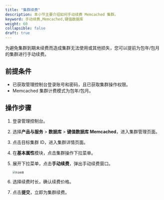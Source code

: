 ```yaml
---
title: "集群续费"
description: 本小节主要介绍如何手动续费 Memcached 集群。 
keyword: 手动续费,Memcached,键值数据库
weight: 60
collapsible: false
draft: true
---
```


为避免集群到期未续费而造成集群无法使用或其他损失，您可以提前为包年/包月的集群进行手动续费。

## 前提条件

- 已获取管理控制台登录账号和密码，且已获取集群操作权限。
- Memcached 集群计费模式为包年/包月。

## 操作步骤

1. 登录管理控制台。
2. 选择**产品与服务** > **数据库** > **键值数据库 Memcached**，进入集群管理页面。
3. 点击目标集群 ID，进入集群详情页面。
4. 在**基本属性**模块，点击集群操作下拉菜单。
5. 展开下拉菜单，点击**手动续费**，弹出手动续费窗口。
   
   <img src="../../../_images/renew_manual.png" alt="手动续费" style="zoom:50%;" />

6. 选择续费时长，确认续费价格。
7. 点击**提交**，立即为集群续费。
